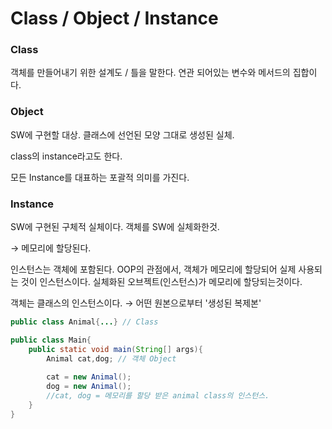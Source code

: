 # Class / Object / Instance

### Class

객체를 만들어내기 위한 설계도 / 틀을 말한다. 연관 되어있는 변수와 메서드의 집합이다.

### Object

SW에 구현할 대상. 클래스에 선언된 모양 그대로 생성된 실체.

class의 instance라고도 한다. 

모든 Instance를 대표하는 포괄적 의미를 가진다.

### Instance

SW에 구현된 구체적 실체이다. 객체를 SW에 실체화한것.

→ 메모리에 할당된다.

인스턴스는 객체에 포함된다. OOP의 관점에서, 객체가 메모리에 할당되어 실제 사용되는 것이 인스턴스이다. 실체화된 오브젝트(인스턴스)가 메모리에 할당되는것이다.

객체는 클래스의 인스턴스이다. → 어떤 원본으로부터 '생성된 복제본'

```java
public class Animal{...} // Class

public class Main{
	public static void main(String[] args){
		Animal cat,dog; // 객체 Object
		
		cat = new Animal();
		dog = new Animal();   
		//cat, dog = 메모리를 할당 받은 animal class의 인스턴스.
	}
}
```